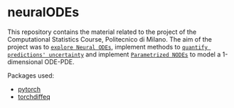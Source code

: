 # neuralODEs

This repository contains the material related to the project of the Computational Statistics Course, Politecnico di Milano.
The aim of the project was to [`explore Neural ODEs`](1_Spiral_ODE), implement methods to  [`quantify predictions' uncertainty`](2_ABE) and implement [`Parametrized NODEs`](3_Parametrized_ODEPDE) to model a 1-dimensional ODE-PDE.

Packages used: 
- [pytorch](https://github.com/pytorch/pytorch/)
- [torchdiffeq](https://github.com/rtqichen/torchdiffeq)

